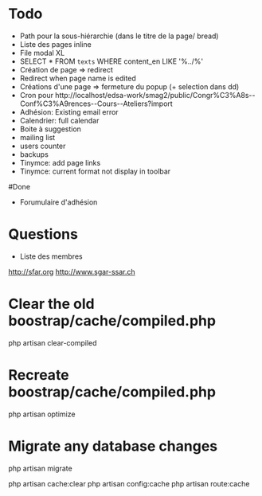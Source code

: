 # Todo
* Path pour la sous-hiérarchie (dans le titre de la page/ bread)
* Liste des pages inline
* File modal XL
* SELECT * FROM `texts` WHERE content_en LIKE '%../%'
* Création de page => redirect
* Redirect when page name is edited
* Créations d'une page => fermeture du popup (+ selection dans dd)
* Cron pour http://localhost/edsa-work/smag2/public/Congr%C3%A8s--Conf%C3%A9rences--Cours--Ateliers?import
* Adhésion: Existing email error
* Calendrier: full calendar
* Boite à suggestion
* mailing list
* users counter
* backups
* Tinymce: add page links
* Tinymce: current format not display in toolbar

#Done
* Forumulaire d'adhésion

# Questions
* Liste des membres

http://sfar.org
http://www.sgar-ssar.ch

# Clear the old boostrap/cache/compiled.php
php artisan clear-compiled

# Recreate boostrap/cache/compiled.php
php artisan optimize

# Migrate any database changes
php artisan migrate

php artisan cache:clear
php artisan config:cache
php artisan route:cache
